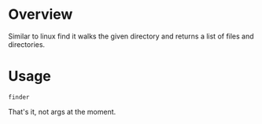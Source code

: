 # Overview

Similar to linux find it walks the given directory and returns a list of files and directories.

# Usage

```
finder
```

That's it, not args at the moment.
